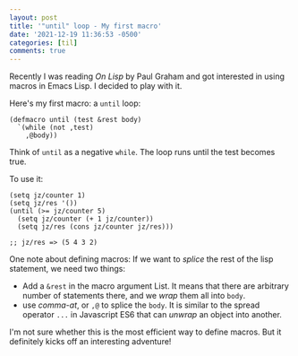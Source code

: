 ```yaml
---
layout: post
title: '"until" loop - My first macro'
date: '2021-12-19 11:36:53 -0500'
categories: [til]
comments: true
---
```


Recently I was reading _On Lisp_ by Paul Graham and got interested in using macros in Emacs Lisp. I decided to play with it.

Here's my first macro: a `until` loop:

```elisp
(defmacro until (test &rest body)
  `(while (not ,test)
    ,@body))
```

Think of `until` as a negative `while`. The loop runs until the test becomes true.

To use it:
```elisp
(setq jz/counter 1)
(setq jz/res '())
(until (>= jz/counter 5)
  (setq jz/counter (+ 1 jz/counter))
  (setq jz/res (cons jz/counter jz/res)))

;; jz/res => (5 4 3 2)
```

One note about defining macros: If we want to _splice_ the rest of the lisp statement, we need two things:
  - Add a `&rest` in the macro argument List. It means that there are arbitrary number of statements there, and we _wrap_ them all into `body`. 
  - use _comma-at_, or `,@` to splice the `body`. It is similar to the spread operator `...` in Javascript ES6 that can _unwrap_ an object into another.
  
  
I'm not sure whether this is the most efficient way to define macros. But it definitely kicks off an interesting adventure!